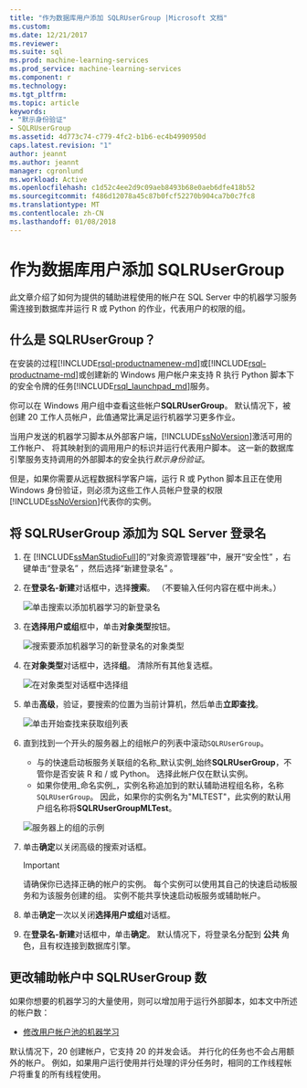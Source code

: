 ```yaml
---
title: "作为数据库用户添加 SQLRUserGroup |Microsoft 文档"
ms.custom: 
ms.date: 12/21/2017
ms.reviewer: 
ms.suite: sql
ms.prod: machine-learning-services
ms.prod_service: machine-learning-services
ms.component: r
ms.technology: 
ms.tgt_pltfrm: 
ms.topic: article
keywords:
- "默示身份验证"
- SQLRUserGroup
ms.assetid: 4d773c74-c779-4fc2-b1b6-ec4b4990950d
caps.latest.revision: "1"
author: jeannt
ms.author: jeannt
manager: cgronlund
ms.workload: Active
ms.openlocfilehash: c1d52c4ee2d9c09aeb8493b68e0aeb6dfe418b52
ms.sourcegitcommit: f486d12078a45c87b0fcf52270b904ca7b0c7fc8
ms.translationtype: MT
ms.contentlocale: zh-CN
ms.lasthandoff: 01/08/2018
---
```

# <a name="add-sqlrusergroup-as-a-database-user"></a>作为数据库用户添加 SQLRUserGroup

此文章介绍了如何为提供的辅助进程使用的帐户在 SQL Server 中的机器学习服务需连接到数据库并运行 R 或 Python 的作业，代表用户的权限的组。

## <a name="what-is-sqlrusergroup"></a>什么是 SQLRUserGroup？

在安装的过程[!INCLUDE[rsql-productnamenew-md](../../includes/rsql-productnamenew-md.md)]或[!INCLUDE[rsql-productname-md](../../includes/rsql-productname-md.md)]或创建新的 Windows 用户帐户来支持 R 执行 Python 脚本下的安全令牌的任务[!INCLUDE[rsql_launchpad_md](../../includes/rsql-launchpad-md.md)]服务。

你可以在 Windows 用户组中查看这些帐户**SQLRUserGroup**。 默认情况下，被创建 20 工作人员帐户，此值通常比满足运行机器学习更多作业。

当用户发送的机器学习脚本从外部客户端，[!INCLUDE[ssNoVersion](../../includes/ssnoversion-md.md)]激活可用的工作帐户、 将其映射到的调用用户的标识并运行代表用户脚本。 这一新的数据库引擎服务支持调用的外部脚本的安全执行*默示身份验证*。

但是，如果你需要从远程数据科学客户端，运行 R 或 Python 脚本且正在使用 Windows 身份验证，则必须为这些工作人员帐户登录的权限[!INCLUDE[ssNoVersion](../../includes/ssnoversion-md.md)]代表你的实例。

## <a name="add-sqlrusergroup-as-a-sql-server-login"></a>将 SQLRUserGroup 添加为 SQL Server 登录名

1. 在 [!INCLUDE[ssManStudioFull](../../includes/ssmanstudiofull-md.md)]的“对象资源管理器”中，展开“安全性” ，右键单击“登录名” ，然后选择“新建登录名” 。

2. 在**登录名-新建**对话框中，选择**搜索**。 （不要输入任何内容在框中尚未。）
    
     ![单击搜索以添加机器学习的新登录名](media/implied-auth-login1.png "单击搜索以添加机器学习的新登录名")

3. 在**选择用户或组**框中，单击**对象类型**按钮。

     ![搜索要添加机器学习的新登录名的对象类型](media/implied-auth-login2.png "搜索要添加机器学习的新登录名的对象类型")

4. 在**对象类型**对话框中，选择**组**。 清除所有其他复选框。

     ![在对象类型对话框中选择组](media/implied-auth-login3.png "对象类型对话框中选择的组")

4. 单击**高级**，验证，要搜索的位置为当前计算机，然后单击**立即查找**。

     ![单击开始查找来获取组列表](media/implied-auth-login4.png "单击立即查找若要获取的组的列表")

5. 直到找到一个开头的服务器上的组帐户的列表中滚动`SQLRUserGroup`。
    
    + 与的快速启动板服务关联组的名称_默认实例_始终**SQLRUserGroup**，不管你是否安装 R 和 / 或 Python。 选择此帐户仅在默认实例。
    + 如果你使用_命名实例_，实例名称追加到的默认辅助进程组名称，名称`SQLRUserGroup`。 因此，如果你的实例名为"MLTEST"，此实例的默认用户组名称将**SQLRUserGroupMLTest**。
 
     ![服务器上的组的示例](media/implied-auth-login5.png "服务器上的组的示例")
   
5. 单击**确定**以关闭高级的搜索对话框。

    > [!IMPORTANT]
    > 请确保你已选择正确的帐户的实例。 每个实例可以使用其自己的快速启动板服务和为该服务创建的组。 实例不能共享快速启动板服务或辅助帐户。

6. 单击**确定**一次以关闭**选择用户或组**对话框。

7. 在**登录名-新建**对话框中，单击**确定**。 默认情况下，将登录名分配到 **公共** 角色，且有权连接到数据库引擎。

## <a name="change-the-number-of-worker-accounts-in-sqlrusergroup"></a>更改辅助帐户中 SQLRUserGroup 数

如果你想要的机器学习的大量使用，则可以增加用于运行外部脚本，如本文中所述的帐户数： 

+ [修改用户帐户池的机器学习](modify-the-user-account-pool-for-sql-server-r-services.md)

默认情况下，20 创建帐户，它支持 20 的并发会话。 并行化的任务也不会占用额外的帐户。 例如，如果用户运行使用并行处理的评分任务时，相同的工作线程帐户将重复的所有线程使用。
